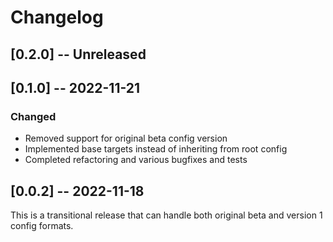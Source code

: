 # Changelog

## [0.2.0] -- Unreleased

## [0.1.0] -- 2022-11-21

### Changed

- Removed support for original beta config version
- Implemented base targets instead of inheriting from root config
- Completed refactoring and various bugfixes and tests

## [0.0.2] -- 2022-11-18

This is a transitional release that can handle both original beta and version 1 config formats.


